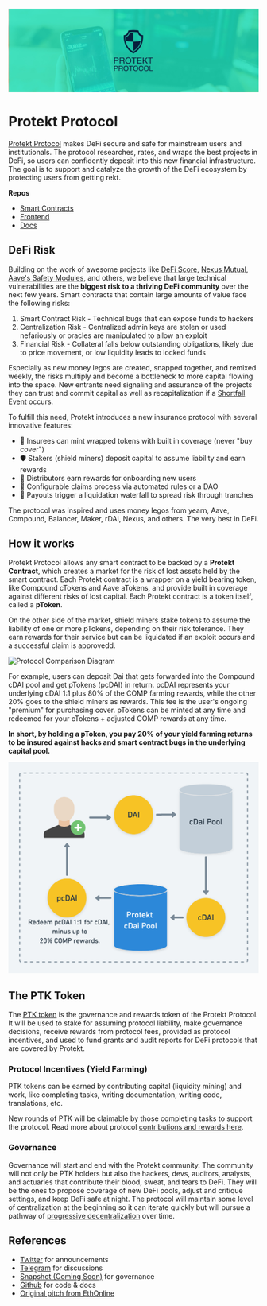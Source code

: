 ![Banner](/img/banner.jpg)

# Protekt Protocol
[Protekt Protocol](https://protektprotocol.com/) makes DeFi secure and safe for mainstream users and institutionals. The protocol researches, rates, and wraps the best projects in DeFi, so users can confidently deposit into this new financial infrastructure. The goal is to support and catalyze the growth of the DeFi ecosystem by protecting users from getting rekt.

**Repos**
* [Smart Contracts](https://github.com/ProtektProtocol/protekt-protocol-contracts)
* [Frontend](https://github.com/ProtektProtocol/protekt-frontend)
* [Docs](https://github.com/ProtektProtocol/protekt-protocol-docs)

## DeFi Risk
Building on the work of awesome projects like [DeFi Score](https://defiscore.io/), [Nexus Mutual](https://nexusmutual.io/), [Aave's Safety Modules](https://docs.aave.com/aavenomics/safety-module), and others, we believe that large technical vulnerabilities are the **biggest risk to a thriving DeFi community** over the next few years. Smart contracts that contain large amounts of value face the following risks:
1. Smart Contract Risk - Technical bugs that can expose funds to hackers
2. Centralization Risk - Centralized admin keys are stolen or used nefariously or oracles are manipulated to allow an exploit
3. Financial Risk - Collateral falls below outstanding obligations, likely due to price movement, or low liquidity leads to locked funds

Especially as new money legos are created, snapped together, and remixed weekly, the risks multiply and become a bottleneck to more capital flowing into the space. New entrants need signaling and assurance of the projects they can trust and commit capital as well as recapitalization if a [Shortfall Event](https://docs.aave.com/aavenomics/terminology#shortfall-event-se) occurs.

To fulfill this need, Protekt introduces a new insurance protocol with several innovative features:
* 💸 Insurees can mint wrapped tokens with built in coverage (never "buy cover")
* 🛡 Stakers (shield miners) deposit capital to assume liability and earn rewards
* 🤝 Distributors earn rewards for onboarding new users
* 🔀 Configurable claims process via automated rules or a DAO
* 🏦 Payouts trigger a liquidation waterfall to spread risk through tranches

The protocol  was inspired and uses money legos from yearn, Aave, Compound, Balancer, Maker, rDAi, Nexus, and others. The very best in DeFi.

## How it works
Protekt Protocol allows any smart contract to be backed by a **Protekt Contract**, which creates a market for the risk of lost assets held by the smart contract. Each Protekt contract is a wrapper on a yield bearing token, like Compound cTokens and Aave aTokens, and provide built in coverage against different risks of lost capital. Each Protekt contract is a token itself, called a **pToken**.

On the other side of the market, shield miners stake tokens to assume the liability of one or more pTokens, depending on their risk tolerance. They earn rewards for their service but can be liquidated if an exploit occurs and a successful claim is approvedd.

![Protocol Comparison Diagram](/img/pcDAI-paUSDC.png)

For example, users can deposit Dai that gets forwarded into the Compound cDAI pool and get pTokens (pcDAI) in return. pcDAI represents your underlying cDAI 1:1 plus 80% of the COMP farming rewards, while the other 20% goes to the shield miners as rewards. This fee is the user's ongoing "premium" for purchasing cover. pTokens can be minted at any time and redeemed for your cTokens + adjusted COMP rewards at any time.

**In short, by holding a pToken, you pay 20% of your yield farming returns to be insured against hacks and smart contract bugs in the underlying capital pool.**

![pToken Image](/img/pTokenDiagram.png)

## The PTK Token
The [PTK token](/ptk-token.md) is the governance and rewards token of the Protekt Protocol. It will be used to stake for assuming protocol liability, make governance decisions, receive rewards from protocol fees, provided as protocol incentives, and used to fund grants and audit reports for DeFi protocols that are covered by Protekt.

### Protocol Incentives (Yield Farming)
PTK tokens can be earned by contributing capital (liquidity mining) and work, like completing tasks, writing documentation, writing code, translations, etc. 

New rounds of PTK will be claimable by those completing tasks to support the protocol. Read more about protocol [contributions and rewards here](/contributions-and-rewards.md).

### Governance
Governance will start and end with the Protekt community. The community will not only be PTK holders but also the hackers, devs, auditors, analysts, and actuaries that contribute their blood, sweat, and tears to DeFi. They will be the ones to propose coverage of new DeFi pools, adjust and critique settings, and keep DeFi safe at night. The protocol will maintain some level of centralization at the beginning so it can iterate quickly but will pursue a pathway of [progressive decentralization](https://a16z.com/2020/01/09/progressive-decentralization-crypto-product-management/) over time.

## References
* [Twitter](https://twitter.com/protektprotocol) for announcements
* [Telegram](https://t.me/protektdefi) for discussions
* [Snapshot (Coming Soon)](/) for governance
* [Github](https://github.com/corbinpage/protekt-protocol-docs) for code & docs
* [Original pitch from EthOnline](https://www.youtube.com/watch?v=7Az70o8kZy8&feature=youtu.be)